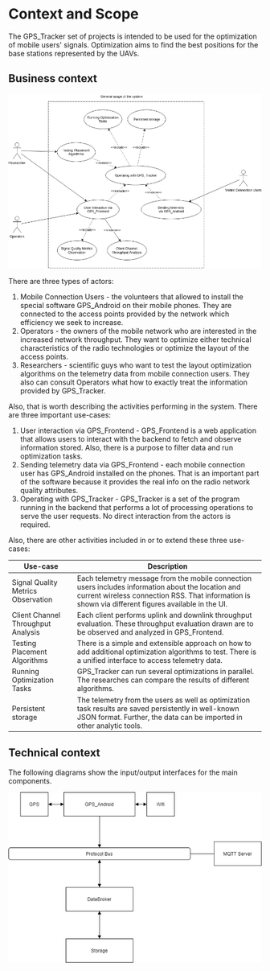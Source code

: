 # Context and Scope

The GPS_Tracker set of projects is intended to be used for the optimization of mobile users' signals. Optimization aims to find the best positions for the base stations represented by the UAVs.

## Business context

![Business context representation](schemes/use-case/Main-Usage-Use-Case.png)

There are three types of actors:

1. Mobile Connection Users - the volunteers that allowed to install the special software GPS_Android on their mobile phones. They are connected to the access points provided by the network which efficiency we seek to increase. 
2. Operators - the owners of the mobile network who are interested in the increased network throughput. They want to optimize either technical characteristics of the radio technologies or optimize the layout of the access points.
3. Researchers - scientific guys who want to test the layout optimization algorithms on the telemetry data from mobile connection users. They also can consult Operators what how to exactly treat the information provided by GPS_Tracker.

Also, that is worth describing the activities performing in the system. There are three important use-cases:

1. User interaction via  GPS_Frontend - GPS_Frontend is a web application that allows users to interact with the backend to fetch and observe information stored. Also, there is a purpose to filter data and run optimization tasks.
2. Sending telemetry data via GPS_Frontend - each mobile connection user has GPS_Android installed on the phones. That is an important part of the software because it provides the real info on the radio network quality attributes.
3. Operating with GPS_Tracker - GPS_Tracker is a set of the program running in the backend that performs a lot of processing operations to serve the user requests. No direct interaction from the actors is required.

Also, there are other activities included in or to extend these three use-cases:

|Use-case|Description|
|---|---|
|Signal Quality Metrics Observation| Each telemetry message from the mobile connection users includes information about the location and current wireless connection RSS. That information is shown via different figures available in the UI.|
|Client Channel Throughput Analysis| Each client performs uplink and downlink throughput evaluation. These throughput evaluation drawn are to be observed and analyzed in GPS_Frontend.|
|Testing Placement Algorithms| There is a simple and extensible approach on how to add additional optimization algorithms to test. There is a unified interface to access telemetry data.|
|Running Optimization Tasks| GPS_Tracker can run several optimizations in parallel. The researches can compare the results of different algorithms.|
|Persistent storage| The telemetry from the users as well as optimization task results are saved persistently in well-known JSON format. Further, the data can be imported in other analytic tools.|

## Technical context

The following diagrams show the input/output interfaces for the main components.

![Abstract Architecture representation](schemes/architecture/ArchitectureDiagram.png)
